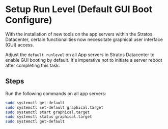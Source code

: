 # Setup Run Level (Default GUI Boot Configure)

With the installation of new tools on the app servers within the Stratos Datacenter, certain functionalities now necessitate graphical user interface (GUI) access.

Adjust the `default runlevel` on all App servers in Stratos Datacenter to enable GUI booting by default. It's imperative not to initiate a server reboot after completing this task.

## Steps

Run the following commands on all app servers:

```sh
sudo systemctl get-default
sudo systemctl set-default graphical.target
sudo systemctl start graphical.target
sudo systemctl status graphical.target
sudo systemctl get-default
```
